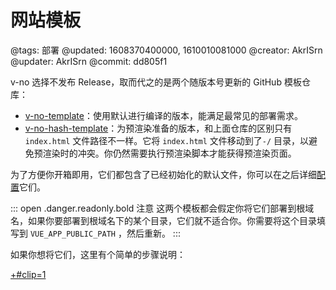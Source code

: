 # 网站模板

@tags: 部署
@updated: 1608370400000, 1610010081000
@creator: AkrISrn
@updater: AkrISrn
@commit: dd805f1

v-no 选择不发布 Release，取而代之的是两个随版本号更新的 GitHub 模板仓库：

- [v-no-template](https://github.com/akrisrn/v-no-template)：使用默认[](/docs/env-vars.md "#")进行编译的版本，能满足最常见的部署需求。
- [v-no-hash-template](https://github.com/akrisrn/v-no-hash-template)：为预渲染准备的版本，和上面仓库的区别只有 `index.html` 文件路径不一样。它将 `index.html` 文件移动到了`-/` 目录，以避免预渲染时的冲突。你仍然需要执行预渲染脚本才能获得预渲染页面。

为了方便你开箱即用，它们都包含了已经初始化的默认文件，你可以在之后详细[配置](/docs/config.md "#")它们。

::: open .danger.readonly.bold 注意
这两个模板都会假定你将它们部署到根域名，如果你要部署到根域名下的某个目录，它们就不适合你。你需要将这个目录填写到 `VUE_APP_PUBLIC_PATH` [](/docs/env-vars.md "#")，然后重新[](/docs/compile.md "#")。
:::

如果你想将它们[](/docs/deploy-to-github-pages.md "#")，这里有个简单的步骤说明：

[+#clip=1](/docs/deploy-to-github-pages.md)
